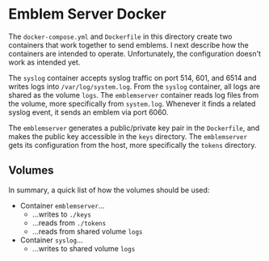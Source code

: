 # Emblem Server Docker

The `docker-compose.yml` and `Dockerfile` in this directory create two containers that work together to send emblems.
I next describe how the containers are intended to operate.
Unfortunately, the configuration doesn't work as intended yet.

The `syslog` container accepts syslog traffic on port 514, 601, and 6514 and writes logs into `/var/log/system.log`.
From the `syslog` container, all logs are shared as the volume `logs`.
The `emblemserver` container reads log files from the volume, more specifically from `system.log`.
Whenever it finds a related syslog event, it sends an emblem via port 6060.

The `emblemserver` generates a public/private key pair in the `Dockerfile`, and makes the public key accessible in the `keys` directory.
The `emblemserver` gets its configuration from the host, more specifically the `tokens` directory.

## Volumes

In summary, a quick list of how the volumes should be used:

- Container `emblemserver`...
  - ...writes to `./keys`
  - ...reads from `./tokens`
  - ...reads from shared volume `logs`
- Container `syslog`...
  - ...writes to shared volume `logs`
